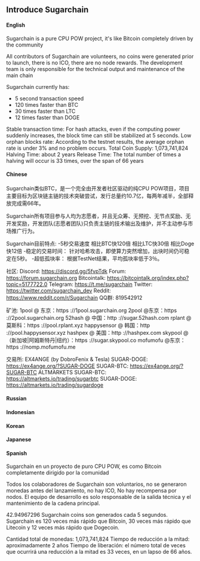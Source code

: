 Introduce Sugarchain
--------------------


#### English
Sugarchain is a pure CPU POW project, it's like Bitcoin completely driven by the community

All contributors of Sugarchain are volunteers, no coins were generated prior to launch, there is no ICO, there are no node rewards. The development team is only responsible for the technical output and maintenance of the main chain

Sugarchain currently has:
+ 5 second transaction speed
+ 120 times faster than BTC
+ 30 times faster than LTC
+ 12 times faster than DOGE

Stable transaction time:
For hash attacks, even if the computing power suddenly increases, the block time can still be stabilized at 5 seconds.
Low orphan blocks rate: According to the testnet results, the average orphan rate is under 3% and no problem occurs.
Total Coin Supply: 1,073,741,824 
Halving Time: about 2 years
Release Time: The total number of times a halving will occur is 33 times, over the span of 66 years


#### Chinese
Sugarchain类似BTC，是一个完全由开发者社区驱动的纯CPU POW项目，项目主要目标为区块链主链的技术突破尝试，发行总量约10.7亿，每两年减半，全部释放完成需66年。

Sugarchain所有项目参与人均为志愿者，并且无众筹、无预挖、无节点奖励、无开发奖励，开发团队(志愿者团队)只负责主链的技术输出及维护，并不主动参与市场推广行为。

Sugarchain目前特点:
-5秒交易速度
 相比BTC快120倍
 相比LTC快30倍
 相比Doge快12倍
-稳定的交易时间：
 针对哈希攻击，即使算力突然增加，出块时间仍可稳定在5秒。
-超低孤块率：
 根据TestNet结果，平均孤块率低于3％。

社区:
Discord: https://discord.gg/5fvpTdk
Forum: https://forum.sugarchain.org
Bitcointalk: https://bitcointalk.org/index.php?topic=5177722.0
Telegram: https://t.me/sugarchain
Twitter: https://twitter.com/sugarchain_dev
Reddit: https://www.reddit.com/r/Sugarchain
QQ群: 819542912

矿池:
1pool @ 东京：https ://1pool.sugarchain.org
2pool @东京：https ://2pool.sugarchain.org
52hash @ 中国：http ://sugar.52hash.com
rplant @ 莫斯科：https ://pool.rplant.xyz
happysensor @ 韩国：http ://pool.happysensor.xyz
hashpex @ 美国：http ://hashpex.com
skypool @（新加坡|阿姆斯特丹|纽约）：https ://sugar.skypool.co
mofumofu @东京：https ://nomp.mofumofu.me

交易所:
EX4ANGE (by DobroFenix & Tesla)
    SUGAR-DOGE: https://ex4ange.org/?SUGAR-DOGE
    SUGAR-BTC: https://ex4ange.org/?SUGAR-BTC
ALTMARKETS
    SUGAR-BTC: https://altmarkets.io/trading/sugarbtc
    SUGAR-DOGE: https://altmarkets.io/trading/sugardoge

#### Russian


#### Indonesian

#### Korean


#### Japanese


#### Spanish
Sugarchain en un proyecto de puro CPU POW, es como Bitcoin completamente dirigido por la comunidad

Todos los colaboradores de Sugarchain son voluntarios, no se generaron monedas antes del lanzamiento, no hay ICO, No hay recompensa por nodos.
El equipo de desarrollo es solo responsable de la salida técnica y el mantenimiento de la cadena principal.

42.94967296 Sugarchain coins son generados cada 5 segundos. Sugarchain es 120 veces más rápido que Bitcoin, 30 veces más rápido que Litecoin y 12 veces más rápido que Dogecoin.

Cantidad total de monedas: 1,073,741,824
Tiempo de reducción a la mitad: aproximadamente 2 años
Tiempo de liberación: el número total de veces que ocurrirá una reducción a la mitad es 33 veces, en un lapso de 66 años.
